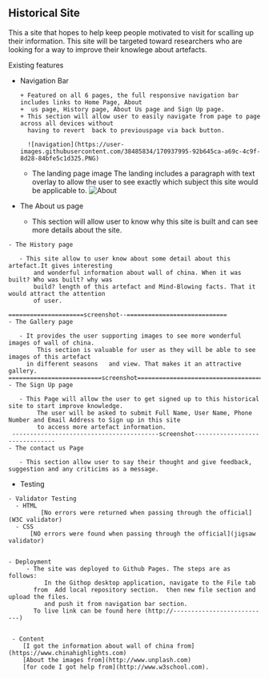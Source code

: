 ## Historical Site
   This a site that hopes to help keep people motivated to visit for scalling up their information.
   This site will be targeted toward researchers who are looking for a way to improve their knowlege about artefacts.
   
 Existing features
 
  + Navigation Bar
    
    	+ Featured on all 6 pages, the full responsive navigation bar includes links to Home Page, About
    	+  us page, History page, About Us page and Sign Up page. 
	    + This section will allow user to easily navigate from page to page across all devices without 
	      having to revert  back to previouspage via back button.
	     
	      ![navigation](https://user-images.githubusercontent.com/38485834/170937995-92b645ca-a69c-4c9f-8d28-84bfe5c1d325.PNG)
	      
	      

    - The landing page image 
       The landing includes a paragraph with text overlay to allow the user to see exactly which subject this site 
         would be applicable to.
	 ![About](https://user-images.githubusercontent.com/38485834/170939158-047cfb12-265f-4e43-94ad-e5ad08902cdd.PNG)
    
   
   - The About us page
    
       - This section will allow user to know why this site is built and can see more details about the site.
	
     
    - The History page
    
       - This site allow to user know about some detail about this artefact.It gives interesting 
           and wonderful information about wall of china. When it was built? Who was built? why was 
           build? length of this artefact and Mind-Blowing facts. That it would attract the attention 
           of user.
	
	=====================screenshot--============================
    - The Gallery page
    
       - It provides the user supporting images to see more wonderful images of wall of china.
        	This section is valuable for user as they will be able to see images of this artefact 
         in different seasons	and view. That makes it an attractive gallery.
	==========================screenshot=======================================
    - The Sign Up page
    
       - This Page will allow the user to get signed up to this historical site to start improve knowledge.
        	The user will be asked to submit Full Name, User Name, Phone Number and Email Address to Sign up in this site 
	        to access more artefact information.  
     -----------------------------------------screenshot-------------------------------
    - The contact us Page
    
       - This section allow user to say their thought and give feedback, suggestion and any criticims as a message.
       
  -  Testing 
  
    - Validator Testing
      - HTML 
	         [No errors were returned when passing through the official](W3C validator)
      - CSS 
          [NO errors were found when passing through the official](jigsaw validator)
	 
     
    - Deployment 
         - The site was deployed to Github Pages. The steps are as follows:
	          In the Githop desktop application, navigate to the File tab 
           from  Add local repository section.  then new file section and upload the files.
	          and push it from navigation bar section.
           To live link can be found here (http://---------------------------)

 	
     - Content 
       	[I got the information about wall of china from](https://www.chinahighlights.com)
        [About the images from](http://www.unplash.com)
       	[for code I got help from](http://www.w3school.com).
	 
	

	
	

    
	

  
 
 
